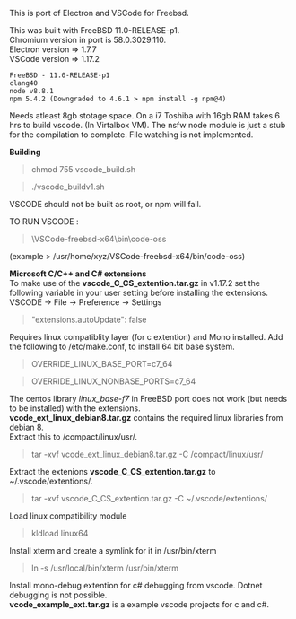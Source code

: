 This is port of Electron and VSCode for Freebsd.

This was built with FreeBSD 11.0-RELEASE-p1.  
    Chromium version in port is 58.0.3029.110.  
    Electron version => 1.7.7  
    VSCode version => 1.17.2  

    FreeBSD - 11.0-RELEASE-p1  
	clang40  
	node v8.8.1
	npm 5.4.2 (Downgraded to 4.6.1 > npm install -g npm@4)

Needs atleast 8gb stotage space. On a i7 Toshiba with 16gb RAM takes 6 hrs to build vscode. (In Virtalbox VM). The nsfw node module is just a stub for the compilation to complete. File watching is not implemented. 

**Building**
>chmod 755 vscode_build.sh

>./vscode_buildv1.sh

VSCODE should not be built as root, or npm will fail.


TO RUN VSCODE :
> \VSCode-freebsd-x64\bin\code-oss 

(example > /usr/home/xyz/VSCode-freebsd-x64/bin/code-oss)


**Microsoft C/C++ and C# extensions**  
To make use of the **vscode_C_CS_extention.tar.gz** in v1.17.2 set the following variable in your user setting before installing the extensions.  
VSCODE -> File -> Preference -> Settings
>"extensions.autoUpdate": false

Requires  linux compatiblity layer (for c extention) and Mono installed. 
Add the following to /etc/make.conf, to install 64 bit base system.
>OVERRIDE_LINUX_BASE_PORT=c7_64

>OVERRIDE_LINUX_NONBASE_PORTS=c7_64

The centos library *linux_base-f7* in FreeBSD port does not work (but needs to be installed) with the extensions.  
**vcode_ext_linux_debian8.tar.gz** contains the required linux libraries from debian 8.    
Extract this to /compact/linux/usr/.  
>tar -xvf vcode_ext_linux_debian8.tar.gz -C /compact/linux/usr/

Extract the extenions **vscode_C_CS_extention.tar.gz** to ~/.vscode/extentions/.   
>tar -xvf vscode_C_CS_extention.tar.gz -C ~/.vscode/extentions/  

Load linux compatibility module
> kldload linux64

Install xterm and create a symlink for it in /usr/bin/xterm
> ln -s /usr/local/bin/xterm /usr/bin/xterm 

Install mono-debug extention for c# debugging from vscode. Dotnet debugging is not possible.  
**vcode_example_ext.tar.gz** is a example vscode projects for c and c#.

